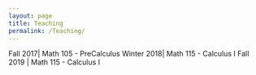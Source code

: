 ```yaml
---
layout: page
title: Teaching
permalink: /Teaching/
---
```



Fall 2017| Math 105 - PreCalculus
Winter 2018| Math 115 - Calculus I
Fall 2019 | Math 115 - Calculus I
